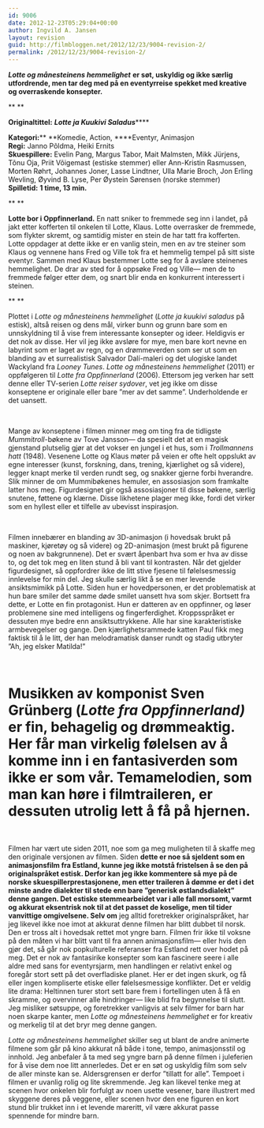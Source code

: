 ```yaml
---
id: 9006
date: 2012-12-23T05:29:04+00:00
author: Ingvild A. Jansen
layout: revision
guid: http://filmbloggen.net/2012/12/23/9004-revision-2/
permalink: /2012/12/23/9004-revision-2/
---
```

**_Lotte og månesteinens hemmelighet_** **er søt, uskyldig og ikke særlig utfordrende, men tar deg med på en eventyrreise spekket med kreative og overraskende konsepter.** 

** **

**Originaltittel:** **_Lotte ja Kuukivi Saladus_******

**Kategori:**** **Komedie, Action, ****Eventyr, Animasjon  
**Regi:** Janno Põldma, Heiki Ernits  
**Skuespillere:** Evelin Pang, Margus Tabor, Mait Malmsten, Mikk Jürjens, Tõnu Oja, Priit Võigemast (estiske stemmer) eller Ann-Kristin Rasmussen, Morten Røhrt, Johannes Joner, Lasse Lindtner, Ulla Marie Broch, Jon Erling Wevling, Øyvind B. Lyse, Per Øystein Sørensen (norske stemmer)  
**Spilletid:** **1 time, 13 min.**

** **

**Lotte bor i Oppfinnerland.** En natt sniker to fremmede seg inn i landet, på jakt etter kofferten til onkelen til Lotte, Klaus. Lotte overrasker de fremmede, som flykter skremt, og samtidig mister en stein de har tatt fra kofferten. Lotte oppdager at dette ikke er en vanlig stein, men en av tre steiner som Klaus og vennene hans Fred og Ville tok fra et hemmelig tempel på sitt siste eventyr. Sammen med Klaus bestemmer Lotte seg for å avsløre steinenes hemmelighet. De drar av sted for å oppsøke Fred og Ville— men de to fremmede følger etter dem, og snart blir enda en konkurrent interessert i steinen.

** **

Plottet i _Lotte og månesteinens hemmelighet_ (_Lotte ja kuukivi saladus_ på estisk), altså reisen og dens mål, virker bunn og grunn bare som en unnskyldning til å vise frem interessante konsepter og ideer. Heldigvis er det nok av disse. Her vil jeg ikke avsløre for mye, men bare kort nevne en labyrint som er laget av regn, og en drømmeverden som ser ut som en blanding av et surrealistisk Salvador Dalí-maleri og det ulogiske landet Wackyland fra _Looney Tunes_. _Lotte og månesteinens hemmelighet_ (2011) er oppfølgeren til _Lotte fra Oppfinnerland_ (2006). Ettersom jeg verken har sett denne eller TV-serien _Lotte reiser sydover_, vet jeg ikke om disse konseptene er originale eller bare ”mer av det samme”. Underholdende er det uansett.

&nbsp;

Mange av konseptene i filmen minner meg om ting fra de tidligste _Mummitroll_-bøkene av Tove Jansson— da spesielt det at en magisk gjenstand plutselig gjør at det vokser en jungel i et hus, som i _Trollmannens hatt_ (1948). Vesenene Lotte og Klaus møter på veien er ofte helt oppslukt av egne interesser (kunst, forskning, dans, trening, kjærlighet og så videre), legger knapt merke til verden rundt seg, og snakker gjerne forbi hverandre. Slik minner de om Mummibøkenes hemuler, en assosiasjon som framkalte latter hos meg. Figurdesignet gir også assosiasjoner til disse bøkene, særlig snutene, føttene og klærne. Disse likhetene plager meg ikke, fordi det virker som en hyllest eller et tilfelle av ubevisst inspirasjon.

&nbsp;

Filmen innebærer en blanding av 3D-animasjon (i hovedsak brukt på maskiner, kjøretøy og så videre) og 2D-animasjon (mest brukt på figurene og noen av bakgrunnene). Det er svært åpenbart hva som er hva av disse to, og det tok meg en liten stund å bli vant til kontrasten. Når det gjelder figurdesignet, så oppfordrer ikke de litt stive fjesene til følelsesmessig innlevelse for min del. Jeg skulle særlig likt å se en mer levende ansiktsmimikk på Lotte. Siden hun er hovedpersonen, er det problematisk at hun bare smiler det samme døde smilet uansett hva som skjer. Bortsett fra dette, er Lotte en fin protagonist. Hun er datteren av en oppfinner, og løser problemene sine med intelligens og fingerferdighet. Kroppsspråket er dessuten mye bedre enn ansiktsuttrykkene. Alle har sine karakteristiske armbevegelser og gange. Den kjærlighetsrammede katten Paul fikk meg faktisk til å le litt, der han melodramatisk danser rundt og stadig utbryter ”Ah, jeg elsker Matilda!”

&nbsp;

# Musikken av komponist Sven Grünberg (_Lotte fra Oppfinnerland)_ er fin, behagelig og drømmeaktig. Her får man virkelig følelsen av å komme inn i en fantasiverden som ikke er som vår. Temamelodien, som man kan høre i filmtraileren, er dessuten utrolig lett å få på hjernen.

&nbsp;

Filmen har vært ute siden 2011, noe som ga meg muligheten til å skaffe meg den originale versjonen av filmen. Siden **dette er noe så sjeldent som en animasjonsfilm fra Estland, kunne jeg ikke motstå fristelsen å se den på originalspråket estisk. Derfor kan jeg ikke kommentere så mye på de norske skuespillerprestasjonene, men etter traileren å dømme er det i det minste andre dialekter til stede enn bare ”generisk østlandsdialekt” denne gangen. Det estiske stemmearbeidet var i alle fall morsomt, varmt og akkurat eksentrisk nok til at det passet de koselige, men til tider vanvittige omgivelsene. Selv om** jeg alltid foretrekker originalspråket, har jeg likevel ikke noe imot at akkurat denne filmen har blitt dubbet til norsk. Den er tross alt i hovedsak rettet mot yngre barn. Filmen frir ikke til voksne på den måten vi har blitt vant til fra annen animasjonsfilm— eller hvis den gjør det, så går nok popkulturelle referanser fra Estland rett over hodet på meg. Det er nok av fantasirike konsepter som kan fascinere seere i alle aldre med sans for eventyrsjarm, men handlingen er relativt enkel og foregår stort sett på det overfladiske planet. Her er det ingen skurk, og få eller ingen kompliserte etiske eller følelsesmessige konflikter. Det er veldig lite drama: Heltinnen turer stort sett bare frem i fortellingen uten å få en skramme, og overvinner alle hindringer— like blid fra begynnelse til slutt. Jeg misliker søtsuppe, og foretrekker vanligvis at selv filmer for barn har noen skarpe kanter, men _Lotte og månesteinens hemmelighet_ er for kreativ og merkelig til at det bryr meg denne gangen.

_Lotte og månesteinens hemmelighet_ skiller seg ut blant de andre animerte filmene som går på kino akkurat nå både i tone, tempo, animasjonsstil og innhold. Jeg anbefaler å ta med seg yngre barn på denne filmen i juleferien for å vise dem noe litt annerledes. Det er en søt og uskyldig film som selv de aller minste kan se. Aldersgrensen er derfor ”tillatt for alle”. Tempoet i filmen er uvanlig rolig og lite skremmende. Jeg kan likevel tenke meg at scenen hvor onkelen blir forfulgt av noen usette vesener, bare illustrert med skyggene deres på veggene, eller scenen hvor den ene figuren en kort stund blir trukket inn i et levende mareritt, vil være akkurat passe spennende for mindre barn.